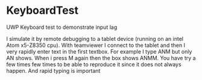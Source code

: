 # KeyboardTest
 UWP Keyboard test to demonstrate input lag

I simulate it by remote debugging to a tablet device (running on an intel Atom x5-Z8350 cpu). 
With teamviewer I connect to the tablet and then I very rapidly enter text in the first textbox. 
For example I type ANM but only AN shows. When i press M again then the box shows ANMM.
You have try a few times few times to be able to reproduce it since it does not always happen.
And rapid typing is important